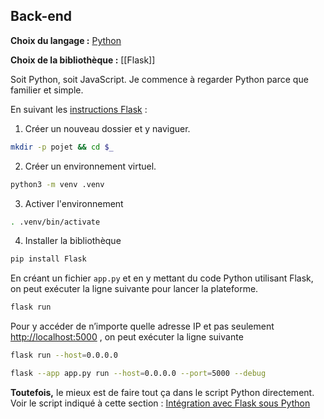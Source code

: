 ## Back-end 
**Choix du langage :** [Python](../Guides/Python.md) 

**Choix de la bibliothèque :** [[Flask]] 

Soit Python, soit JavaScript. Je commence à regarder Python parce que familier et simple. 

En suivant les [instructions Flask](https://flask.palletsprojects.com/en/stable/installation/) : 

1. Créer un nouveau dossier et y naviguer. 

```bash
mkdir -p pojet && cd $_
```

2. Créer un environnement virtuel. 
```bash
python3 -m venv .venv
```

3. Activer l'environnement 
```bash
. .venv/bin/activate
```

4. Installer la bibliothèque 
```bash
pip install Flask
```



En créant un fichier `app.py` et en y mettant du code Python utilisant Flask, on peut exécuter la ligne suivante pour lancer la plateforme. 
```bash
flask run
```

Pour y accéder de n’importe quelle adresse IP et pas seulement [http://localhost:5000](http://localhost:5000) , on peut exécuter la ligne suivante 
```bash
flask run --host=0.0.0.0
```

```bash
flask --app app.py run --host=0.0.0.0 --port=5000 --debug
```

**Toutefois,** le mieux est de faire tout ça dans le script Python directement. Voir le script indiqué à cette section : [Intégration avec Flask sous Python](Database.md#Intégration%20avec%20Flask%20sous%20Python) 


